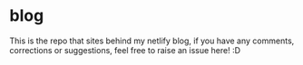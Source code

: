 # blog

This is the repo that sites behind my netlify blog, if you have any comments, corrections or suggestions, feel free to raise an issue here! :D 

